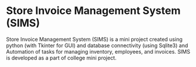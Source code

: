# Store Invoice Management System (SIMS)
Store Invoice Management System (SIMS) is a mini project created using python (with Tkinter for GUI) and database connectivity (using Sqlite3) and Automation of tasks for managing inventory, employees, and invoices.
SIMS is developed as a part of college mini project.
